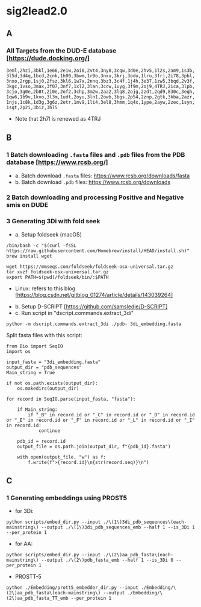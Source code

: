 # sig2lead2.0

## A

### All Targets from the DUD-E database [https://dude.docking.org/]
`3eml,2hzi,3bkl,1e66,2e1w,2oi0,2vt4,3ny8,3cqw,3d0e,2hv5,1l2s,2am9,1s3b,3l5d,3d4q,1bcd,2cnk,1h00,3bwm,1r9o,3nxu,3krj,3odu,1lru,3frj,2i78,3pbl,3nxo,2rgp,1sj0,2fsz,3kl6,1w7x,2nnq,3bz3,3c4f,1j4h,3e37,1zw5,3bqd,2v3f,3kgc,1vso,3max,3f07,3nf7,1xl2,3lan,3ccw,1uyg,3f9m,2oj9,4TRJ,2ica,3lpb,3cjo,3g0e,2b8t,2i0e,2of2,3chp,3m2w,2aa2,3lq8,2ojg,2zdt,2qd9,830c,3eqh,1qw6,1b9v,1kvo,3l3m,1udt,2oyu,3ln1,2owb,3bgs,2p54,2znp,2gtk,3kba,2azr,1njs,1c8k,1d3g,3g6z,2etr,1mv9,1li4,3el8,3hmm,1q4x,1ype,2ayw,2zec,1syn,1sqt,2p2i,3biz,3hl5`

* Note that 2h7l is renewed as 4TRJ

## B

### 1 Batch downloading `.fasta` files and `.pdb` files from the PDB database [https://www.rcsb.org/]
- a. Batch download `.fasta` files: https://www.rcsb.org/downloads/fasta
- b. Batch download `.pdb` files: https://www.rcsb.org/downloads

### 2 Batch downloading and processing Positive and Negative smis on DUDE



### 3 Generating 3Di with fold seek
- a. Setup foldseek (macOS)
```
/bin/bash -c "$(curl -fsSL https://raw.githubusercontent.com/Homebrew/install/HEAD/install.sh)"
brew install wget
```

```
wget https://mmseqs.com/foldseek/foldseek-osx-universal.tar.gz
tar xvzf foldseek-osx-universal.tar.gz
export PATH=$(pwd)/foldseek/bin/:$PATH
```
* Linux: refers to this blog [https://blog.csdn.net/gitblog_01274/article/details/143039264]
- b. Setup D-SCRIPT [https://github.com/samsledje/D-SCRIPT]
- c. Run script in "dscript.commands.extract_3di"

```
python -m dscript.commands.extract_3di ./pdb- 3di_embedding.fasta
```


Split fasta files with this script:
```
from Bio import SeqIO
import os

input_fasta = "3di_embedding.fasta"
output_dir = "pdb_sequences"
Main_string = True

if not os.path.exists(output_dir):
    os.makedirs(output_dir)

for record in SeqIO.parse(input_fasta, "fasta"):

    if Main_string:
        if "_B" in record.id or "_C" in record.id or "_D" in record.id or "_E" in record.id or "_F" in record.id or "_L" in record.id or "_I" in record.id:
            continue

    pdb_id = record.id
    output_file = os.path.join(output_dir, f"{pdb_id}.fasta")

    with open(output_file, "w") as f:
        f.write(f">{record.id}\n{str(record.seq)}\n")

```


## C

### 1 Generating embeddings using PROST5


- for 3Di:
```
python scripts/embed_dir.py --input ./\(1\)3di_pdb_sequences\(each-mainstring\) --output ./\(1\)3di_pdb_sequences_emb --half 1 --is_3Di 1 --per_protein 1
```
- for AA:
```
python scripts/embed_dir.py --input ./\(2\)aa_pdb_fasta\(each-mainstring\) --output ./\(2\)pdb_fasta_emb --half 1 --is_3Di 0 --per_protein 1
```

- PROSTT-5
```
python ./Embedding/prott5_embedder_dir.py --input ./Embedding/\(2\)aa_pdb_fasta\(each-mainstring\) --output ./Embedding/\(2\)aa_pdb_fasta_TT_emb --per_protein 1
```
